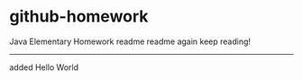 # github-homework
Java Elementary Homework
readme
readme again
keep reading!

----
added Hello World
